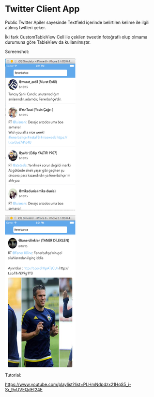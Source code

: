 Twitter Client App
===================

Public Twitter Apiler sayesinde Textfield içerinde belirtilen kelime ile ilgili atılmış twitleri çeker.

İki fark CustomTableView Cell ile çekilen tweetin fotoğraflı olup olmama durumuna göre TableView da kullanılmıştır.

Screenshot:

<img src="https://github.com/kurtulusahmet/Twitter-Client-App/raw/master/screenshot/screenshot1.png" height="500" width="232">&nbsp;&nbsp;

<img src="https://github.com/kurtulusahmet/Twitter-Client-App/raw/master/screenshot/screenshot2.png" height="500" width="232">&nbsp;&nbsp;

Tutorial: 

https://www.youtube.com/playlist?list=PLHmNdpdzx21HqS5_i-Sr_9vUVEQdEf24E